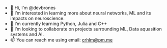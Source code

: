 - 👋 Hi, I’m @devbrones
- 👀 I’m interested in learning more about neural networks, ML and its impacts on neuroscience.
- 🌱 I’m currently learning Python, Julia and C++
- 💞️ I’m looking to collaborate on projects surrounding ML, Data aquasition systems and AI.
- 📫 You can reach me using email: crhlm@pm.me
<!---
devbrones/devbrones is a ✨ special ✨ repository because its `README.md` (this file) appears on your GitHub profile.
You can click the Preview link to take a look at your changes.
--->

